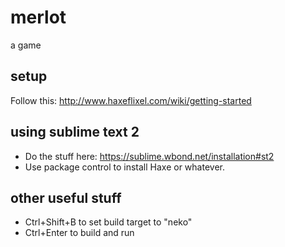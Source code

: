 merlot
======
a game

setup
-----
Follow this: http://www.haxeflixel.com/wiki/getting-started

using sublime text 2
--------------------
 - Do the stuff here: https://sublime.wbond.net/installation#st2
 - Use package control to install Haxe or whatever.

other useful stuff
------------------
 - Ctrl+Shift+B to set build target to "neko"
 - Ctrl+Enter to build and run